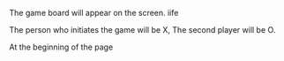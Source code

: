 
The game board will appear on the screen. iife

The person who initiates the game will be X, The second player will be O.


At the beginning of the page





